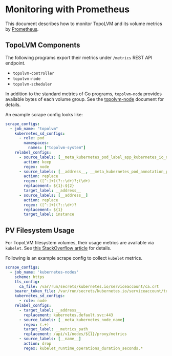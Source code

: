 # Monitoring with Prometheus

This document describes how to monitor TopoLVM and its volume metrics by [Prometheus](https://prometheus.io/).

## TopoLVM Components

The following programs export their metrics under `/metrics` REST API endpoint.

- `topolvm-controller`
- `topolvm-node`
- `topolvm-scheduler`

In addition to the standard metrics of Go programs, `topolvm-node` provides available bytes of each volume group.
See the [topolvm-node](topolvm-node.md#prometheus-metrics) document for details.

An example scrape config looks like:

```yaml
scrape_configs:
  - job_name: "topolvm"
    kubernetes_sd_configs:
      - role: pod
        namespaces:
          names: ["topolvm-system"]
    relabel_configs:
      - source_labels: [__meta_kubernetes_pod_label_app_kubernetes_io_name]
        action: keep
        regex: node
      - source_labels: [__address__, __meta_kubernetes_pod_annotation_prometheus_io_port]
        action: replace
        regex: ([^:]+)(?::\d+)?;(\d+)
        replacement: ${1}:${2}
        target_label: __address__
      - source_labels: [__address__]
        action: replace
        regex: ([^:]+)(?::\d+)?
        replacement: ${1}
        target_label: instance
```

## PV Filesystem Usage

For TopoLVM filesystem volumes, their usage metrics are available via `kubelet`.
See [this StackOverflow article](https://stackoverflow.com/a/47117776/1493661) for details.

Following is an example scrape config to collect `kubelet` metrics.

```yaml
scrape_configs:
  - job_name: 'kubernetes-nodes'
    scheme: https
    tls_config:
      ca_file: /var/run/secrets/kubernetes.io/serviceaccount/ca.crt
    bearer_token_file: /var/run/secrets/kubernetes.io/serviceaccount/token
    kubernetes_sd_configs:
      - role: node
    relabel_configs:
      - target_label: __address__
        replacement: kubernetes.default.svc:443
      - source_labels: [__meta_kubernetes_node_name]
        regex: (.+)
        target_label: __metrics_path__
        replacement: /api/v1/nodes/${1}/proxy/metrics
      - source_labels: [__name__]
        action: drop
        regex: kubelet_runtime_operations_duration_seconds.*
```
